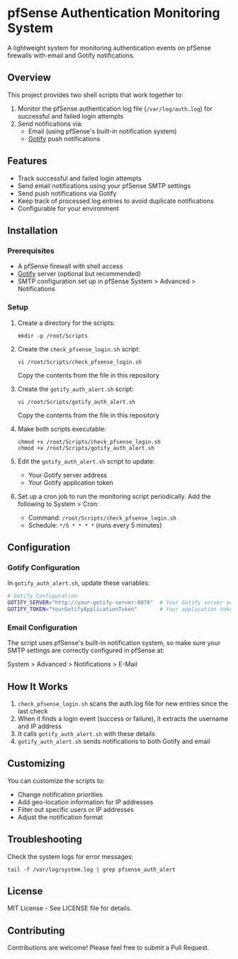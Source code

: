 # pfSense Authentication Monitoring System

A lightweight system for monitoring authentication events on pfSense firewalls with email and Gotify notifications.

## Overview

This project provides two shell scripts that work together to:

1. Monitor the pfSense authentication log file (`/var/log/auth.log`) for successful and failed login attempts
2. Send notifications via:
   - Email (using pfSense's built-in notification system)
   - [Gotify](https://gotify.net/) push notifications

## Features

- Track successful and failed login attempts
- Send email notifications using your pfSense SMTP settings
- Send push notifications via Gotify
- Keep track of processed log entries to avoid duplicate notifications
- Configurable for your environment

## Installation

### Prerequisites

- A pfSense firewall with shell access
- [Gotify](https://gotify.net/) server (optional but recommended)
- SMTP configuration set up in pfSense System > Advanced > Notifications

### Setup

1. Create a directory for the scripts:
   ```
   mkdir -p /root/Scripts
   ```

2. Create the `check_pfsense_login.sh` script:
   ```
   vi /root/Scripts/check_pfsense_login.sh
   ```
   Copy the contents from the file in this repository

3. Create the `gotify_auth_alert.sh` script:
   ```
   vi /root/Scripts/gotify_auth_alert.sh
   ```
   Copy the contents from the file in this repository

4. Make both scripts executable:
   ```
   chmod +x /root/Scripts/check_pfsense_login.sh
   chmod +x /root/Scripts/gotify_auth_alert.sh
   ```

5. Edit the `gotify_auth_alert.sh` script to update:
   - Your Gotify server address
   - Your Gotify application token

6. Set up a cron job to run the monitoring script periodically. Add the following to System > Cron:
   - Command: `/root/Scripts/check_pfsense_login.sh`
   - Schedule: `*/5 * * * *` (runs every 5 minutes)

## Configuration

### Gotify Configuration

In `gotify_auth_alert.sh`, update these variables:

```sh
# Gotify Configuration
GOTIFY_SERVER="http://your-gotify-server:8070"  # Your Gotify server address
GOTIFY_TOKEN="YourGotifyApplicationToken"       # Your application token
```

### Email Configuration

The script uses pfSense's built-in notification system, so make sure your SMTP settings are correctly configured in pfSense at:

System > Advanced > Notifications > E-Mail

## How It Works

1. `check_pfsense_login.sh` scans the auth.log file for new entries since the last check
2. When it finds a login event (success or failure), it extracts the username and IP address
3. It calls `gotify_auth_alert.sh` with these details
4. `gotify_auth_alert.sh` sends notifications to both Gotify and email

## Customizing

You can customize the scripts to:

- Change notification priorities
- Add geo-location information for IP addresses
- Filter out specific users or IP addresses
- Adjust the notification format

## Troubleshooting

Check the system logs for error messages:

```
tail -f /var/log/system.log | grep pfsense_auth_alert
```

## License

MIT License - See LICENSE file for details.

## Contributing

Contributions are welcome! Please feel free to submit a Pull Request.
